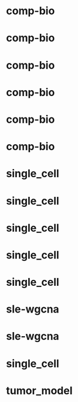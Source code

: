 # comp-bio
# comp-bio
# comp-bio
# comp-bio
# comp-bio
# comp-bio
# single_cell
# single_cell
# single_cell
# single_cell
# single_cell
# sle-wgcna
# sle-wgcna
# single_cell
# tumor_model
